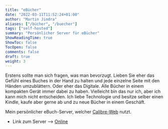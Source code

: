 ```yaml
---
title: "eBücher"
date: "2022-03-11T11:52:24+01:00" 
author: "Martin Jindra"
aliases: ["/bücher", "/buecher"]
tags: ["self-hosted"]
summary: "Persönlicher Server für eBücher"
ShowReadingTime: true
ShowToc: false
TocOpen: false
comments: false
draft: true
weight: 3
---
```


Erstens sollte man sich fragen, was man bevorzugt.
Lieben Sie eher das Gefühl eines Buches in der Hand zu halten und jede einzelne Seite mit den Händen umzublättern.
Oder eher das Digitale.
Alle Bücher in einem kompakten Gerät immer dabei zu haben.
Vielleicht bin das nur ich, aber ich kann mich nicht entscheiden.
Ich liebe Technologie und besitze selber einen Kindle, kaufe aber gerne ab und zu neue Bücher in einem Geschäft.

Mein persönlicher eBuch-Server, welcher [Calibre-Web](https://github.com/janeczku/calibre-web) nutzt.

+ Link zum Server --> [Online](https://book.mjindra.eu)
